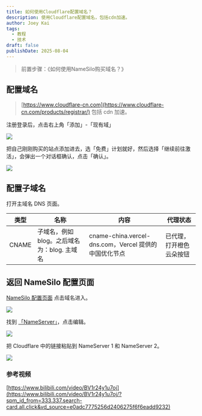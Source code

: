 ```yaml
---
title: 如何使用Cloudflare配置域名？
description: 使用Cloudflare配置域名，包括cdn加速。
author: Joey Kai
tags:
  - 教程
  - 技术
draft: false
publishDate: 2025-08-04
---
```


> 前置步骤：《如何使用NameSilo购买域名？》

## 配置域名
> [https://www.cloudflare-cn.com](https://www.cloudflare-cn.com/products/registrar/)
> 包括 cdn 加速。

注册登录后，点击右上角「添加」-「现有域」

![](https://joey-md-asset.oss-cn-hangzhou.aliyuncs.com/img/202508031731433.png)

把自己刚刚购买的站点添加进去，选「免费」计划就好，然后选择「继续前往激活」，会弹出一个对话框确认，点击「确认」。

![](https://joey-md-asset.oss-cn-hangzhou.aliyuncs.com/img/202508031731434.png)

##  配置子域名

打开主域名 DNS 页面。

| 类型  | 名称                                        | 内容                                                  | 代理状态                 |
| ----- | ------------------------------------------- | ----------------------------------------------------- | ------------------------ |
| CNAME | 子域名，例如 blog。之后域名为：blog. 主域名 | cname-china.vercel-dns.com，Vercel 提供的中国优化节点 | 已代理，打开橙色云朵按钮 |

## 返回 NameSilo 配置页面

[NameSilo 配置页面](https://www.namesilo.com/account_domains.php)
点击域名进入。

![](https://joey-md-asset.oss-cn-hangzhou.aliyuncs.com/img/202508031731435.png)

找到 [「NameServer」](https://www.namesilo.com/account/)，点击编辑。

![](https://joey-md-asset.oss-cn-hangzhou.aliyuncs.com/img/202508031731436.png)

把 Cloudflare 中的链接粘贴到 NameServer 1 和 NameServer 2。

![](https://joey-md-asset.oss-cn-hangzhou.aliyuncs.com/img/202508031731437.png)

### 参考视频
[https://www.bilibili.com/video/BV1r24y1u7oj](https://www.bilibili.com/video/BV1r24y1u7oj/?spm_id_from=333.337.search-card.all.click&vd_source=e0adc7775256d2406275f6f6eadd9232)